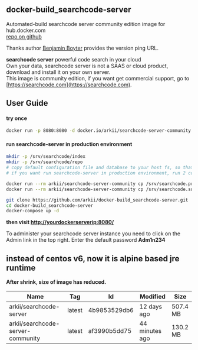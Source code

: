 ## docker-build_searchcode-server  

Automated-build searchcode server community edition image for hub.docker.com  
[repo on github](https://github.com/arkii/docker-build_searchcode-server)  

Thanks author [Benjamin Boyter](http://www.boyter.org/) provides the version ping URL.
  
**searchcode server** powerful code search in your cloud  
Own your data, searchcode server is not a SAAS or cloud product, download and install it on your own server.  
This image is community edition, if you want get commercial support, go to [https://searchcode.com](https://searchcode.com).  

## User Guide

#### try once
``` sh
docker run -p 8080:8080 -d docker.io/arkii/searchcode-server-community
```

#### run searchcode-server in production environment

```sh
mkdir -p /srv/searchcode/index
mkdir -p /srv/searchcode/repo
# copy default configuration file and database to your host fs, so that your configuration could kept after you destroy the container.
# if you want run searchcode-server in production environment, run 2 commands below is recommended.

docker run --rm arkii/searchcode-server-community cp /srv/searchcode.properties /srv/searchcode/searchcode.properties
docker run --rm arkii/searchcode-server-community cp /srv/searchcode.sqlite /srv/searchcode/searchcode.sqlite

git clone https://github.com/arkii/docker-build_searchcode-server.git
cd docker-build_searchcode-server
docker-compose up -d
```

**then visit [http://yourdockerserverip:8080/](http://yourdockerserverip:8080/)**  

To administer your searchcode server instance you need to click on the Admin link in the top right.
Enter the default password **Adm1n234**


## instead of centos v6, now it is alpine based jre runtime  

**After shrink, size of image has reduced.**

Name | Tag | Id | Modified | Size
--- | --- | --- | --- | ---
arkii/searchcode-server | latest | 4b9853529db6 | 12 days ago | 507.4 MB
arkii/searchcode-server-community | latest | af3990b5dd75 | 44 minutes ago | 130.2 MB
